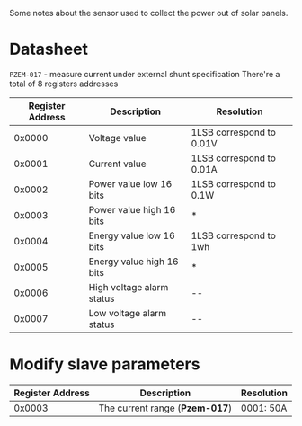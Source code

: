 
Some notes about the sensor used to collect the power out of solar panels.
# Datasheet
`PZEM-017` - measure current under external shunt specification
There're a total of 8 registers addresses

| Register Address | Description | Resolution
| --- | --- | --- |
| 0x0000 | Voltage value | 1LSB correspond to 0.01V
| 0x0001 | Current value | 1LSB correspond to 0.01A
| 0x0002 | Power value low 16 bits | 1LSB correspond to 0.1W
| 0x0003 | Power value high 16 bits | *
| 0x0004 | Energy value low 16 bits | 1LSB correspond to 1wh
| 0x0005 | Energy value high 16 bits | *
| 0x0006 | High voltage alarm status | --
| 0x0007 | Low voltage alarm status | --

# Modify slave parameters

| Register Address | Description | Resolution
| --- | --- | --- |
| 0x0003 | The current range (**Pzem-017**) | 0001: 50A
                                           



 

